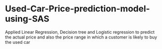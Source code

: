 # Used-Car-Price-prediction-model-using-SAS
Applied Linear Regression, Decision tree and Logistic regression to predict the actual price and also the price range in which a customer is likely to buy the used car
